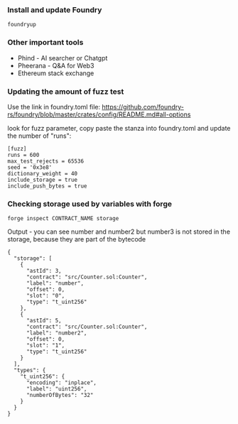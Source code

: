 ### Install and update Foundry
```
foundryup
```
### Other important tools
* Phind - AI searcher or Chatgpt
* Pheerana - Q&A for Web3
* Ethereum stack exchange

### Updating the amount of fuzz test
Use the link in foundry.toml file:
https://github.com/foundry-rs/foundry/blob/master/crates/config/README.md#all-options

look for fuzz parameter, copy paste the stanza into foundry.toml and update the number of "runs":

```
[fuzz]
runs = 600
max_test_rejects = 65536
seed = '0x3e8'
dictionary_weight = 40
include_storage = true
include_push_bytes = true
```

### Checking storage used by variables with forge

```
forge inspect CONTRACT_NAME storage
```

Output - you can see number and number2 but number3 is not stored in the storage, because they are part of the bytecode
```
{
  "storage": [
    {
      "astId": 3,
      "contract": "src/Counter.sol:Counter",
      "label": "number",
      "offset": 0,
      "slot": "0",
      "type": "t_uint256"
    },
    {
      "astId": 5,
      "contract": "src/Counter.sol:Counter",
      "label": "number2",
      "offset": 0,
      "slot": "1",
      "type": "t_uint256"
    }
  ],
  "types": {
    "t_uint256": {
      "encoding": "inplace",
      "label": "uint256",
      "numberOfBytes": "32"
    }
  }
}
```
